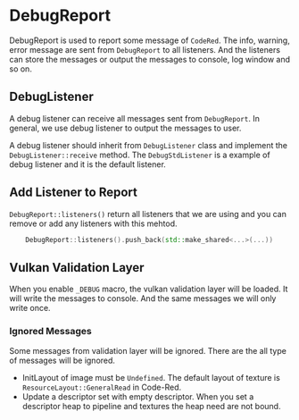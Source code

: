 # DebugReport

DebugReport is used to report some message of `CodeRed`. The info, warning, error message are sent from `DebugReport` to all listeners. And the listeners can store the messages or output the messages to console, log window and so on.

## DebugListener

A debug listener can receive all messages sent from `DebugReport`. In general, we use debug listener to output the messages to user.

A debug listener should inherit from `DebugListener` class and implement the `DebugListener::receive` method. The `DebugStdListener` is a example of debug listener and it is the default listener.

## Add Listener to Report

`DebugReport::listeners()` return all listeners that we are using and you can remove or add any listeners with this mehtod.

```C++
    DebugReport::listeners().push_back(std::make_shared<...>(...))
```

## Vulkan Validation Layer

When you enable `_DEBUG` macro, the vulkan validation layer will be loaded. It will write the messages to console. And the same messages we will only write once.

### Ignored Messages

Some messages from validation layer will be ignored. There are the all type of messages will be ignored.

- InitLayout of image must be `Undefined`. The default layout of texture is `ResourceLayout::GeneralRead` in Code-Red.
- Update a descriptor set with empty descriptor. When you set a descriptor heap to pipeline and textures the heap need are not bound.